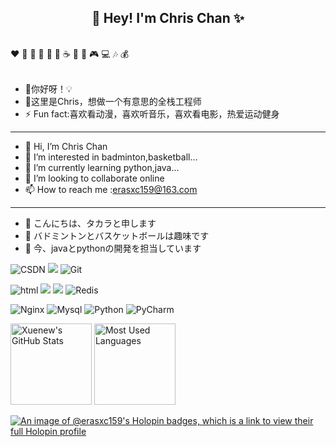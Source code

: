 <h2 align="center">👋 Hey! I'm Chris Chan ✨</h2>
<br />
❤️ 🍦 🍓 🍉 🍋 🥛 ☕ 🍗 🍟 🎮 💻 🎶 💰
<br />
<br />

- 🔭你好呀！💡
- 🤔这里是Chris，想做一个有意思的全栈工程师
- ⚡ Fun fact:喜欢看动漫，喜欢听音乐，喜欢看电影，热爱运动健身
---
- 👋 Hi, I’m Chris Chan
- 👀 I’m interested in badminton,basketball...
- 🌱 I’m currently learning python,java...
- 💞️ I’m looking to collaborate online
- 📫 How to reach me :erasxc159@163.com
---
- 👋 こんにちは、タカラと申します
- 👀 バドミントンとバスケットボールは趣味です
- 🌱 今、javaとpythonの開発を担当しています
  
<!---
chrisakai/chrisakai is a ✨ special ✨ repository because its `README.md` (this file) appears on your GitHub profile.
You can click the Preview link to take a look at your changes.
--->
![CSDN](https://img.shields.io/badge/CSDN-极客阿琛-blue.svg)
![](https://img.shields.io/badge/ubuntu-20.04-<COLOR>.svg)
![Git](https://img.shields.io/badge/-Git-f05032?style=flat-square&logo=Git&logoColor=white)

![html](https://img.shields.io/badge/-html-E34F26?style=flat-square&logo=html5&logoColor=white)
![](https://img.shields.io/badge/JavaScript-red?style=flat-square&logo=javascript) 
![](https://img.shields.io/badge/Vue.js-black?style=flat-square&logo=vue.js)
![Redis](https://img.shields.io/badge/Redis-DC382D?style=flat-square&logo=redis&logoColor=white)

![Nginx](https://img.shields.io/badge/-Nginx-269539?style=flat-square&logo=Nginx)
![Mysql](https://img.shields.io/badge/MySQL-blue?style=flat-square&logo=mysql&logoColor=black)
![Python](https://img.shields.io/badge/Python-3776AB?style=flat-square&logo=Python&logoColor=yellow)
![PyCharm](https://img.shields.io/badge/PyCharm-000000?style=flat-square&logo=PyCharm&logoColor=white)

<img height="130px" src="https://github-readme-stats.vercel.app/api?username=chrisakai&hide_title=true&show_icons=true&hide=issues&include_all_commits=true&count_private=true&theme=graywhite&hide_border=true&bg_color=45,ff7979,ffd479,fffc79,73fa79" alt="Xuenew's GitHub Stats"> <img height="130px" src="https://github-readme-stats.vercel.app/api/top-langs?username=Xuenew&hide_title=true&layout=compact&theme=graywhite&hide_border=true&bg_color=45,fffc79,73fa79,75f0db" alt="Most Used Languages">

[![An image of @erasxc159's Holopin badges, which is a link to view their full Holopin profile](https://holopin.me/erasxc159)](https://holopin.io/@erasxc159)
